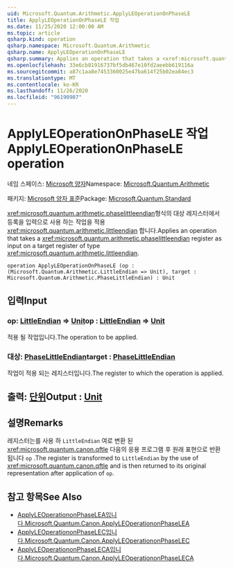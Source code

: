 ```yaml
---
uid: Microsoft.Quantum.Arithmetic.ApplyLEOperationOnPhaseLE
title: ApplyLEOperationOnPhaseLE 작업
ms.date: 11/25/2020 12:00:00 AM
ms.topic: article
qsharp.kind: operation
qsharp.namespace: Microsoft.Quantum.Arithmetic
qsharp.name: ApplyLEOperationOnPhaseLE
qsharp.summary: Applies an operation that takes a <xref:microsoft.quantum.arithmetic.phaselittleendian> register as input on a target register of type <xref:microsoft.quantum.arithmetic.littleendian>.
ms.openlocfilehash: 33e6cb81916737bf5db467e10fd2aeebb619116a
ms.sourcegitcommit: a87c1aa8e7453360025e47ba614f25b02ea84ec3
ms.translationtype: MT
ms.contentlocale: ko-KR
ms.lasthandoff: 11/26/2020
ms.locfileid: "96190907"
---
```

# <a name="applyleoperationonphasele-operation"></a><span data-ttu-id="e200f-102">ApplyLEOperationOnPhaseLE 작업</span><span class="sxs-lookup"><span data-stu-id="e200f-102">ApplyLEOperationOnPhaseLE operation</span></span>

<span data-ttu-id="e200f-103">네임 스페이스: [Microsoft 양자](xref:Microsoft.Quantum.Arithmetic)</span><span class="sxs-lookup"><span data-stu-id="e200f-103">Namespace: [Microsoft.Quantum.Arithmetic](xref:Microsoft.Quantum.Arithmetic)</span></span>

<span data-ttu-id="e200f-104">패키지: [Microsoft 양자 표준](https://nuget.org/packages/Microsoft.Quantum.Standard)</span><span class="sxs-lookup"><span data-stu-id="e200f-104">Package: [Microsoft.Quantum.Standard](https://nuget.org/packages/Microsoft.Quantum.Standard)</span></span>


<span data-ttu-id="e200f-105"><xref:microsoft.quantum.arithmetic.phaselittleendian>형식의 대상 레지스터에서 등록을 입력으로 사용 하는 작업을 적용 <xref:microsoft.quantum.arithmetic.littleendian> 합니다.</span><span class="sxs-lookup"><span data-stu-id="e200f-105">Applies an operation that takes a <xref:microsoft.quantum.arithmetic.phaselittleendian> register as input on a target register of type <xref:microsoft.quantum.arithmetic.littleendian>.</span></span>

```qsharp
operation ApplyLEOperationOnPhaseLE (op : (Microsoft.Quantum.Arithmetic.LittleEndian => Unit), target : Microsoft.Quantum.Arithmetic.PhaseLittleEndian) : Unit
```


## <a name="input"></a><span data-ttu-id="e200f-106">입력</span><span class="sxs-lookup"><span data-stu-id="e200f-106">Input</span></span>

### <a name="op--littleendian--unit"></a><span data-ttu-id="e200f-107">op: [LittleEndian](xref:Microsoft.Quantum.Arithmetic.LittleEndian) => [Unit](xref:microsoft.quantum.lang-ref.unit)</span><span class="sxs-lookup"><span data-stu-id="e200f-107">op : [LittleEndian](xref:Microsoft.Quantum.Arithmetic.LittleEndian) => [Unit](xref:microsoft.quantum.lang-ref.unit)</span></span> 

<span data-ttu-id="e200f-108">적용 될 작업입니다.</span><span class="sxs-lookup"><span data-stu-id="e200f-108">The operation to be applied.</span></span>


### <a name="target--phaselittleendian"></a><span data-ttu-id="e200f-109">대상: [PhaseLittleEndian](xref:Microsoft.Quantum.Arithmetic.PhaseLittleEndian)</span><span class="sxs-lookup"><span data-stu-id="e200f-109">target : [PhaseLittleEndian](xref:Microsoft.Quantum.Arithmetic.PhaseLittleEndian)</span></span>

<span data-ttu-id="e200f-110">작업이 적용 되는 레지스터입니다.</span><span class="sxs-lookup"><span data-stu-id="e200f-110">The register to which the operation is applied.</span></span>



## <a name="output--unit"></a><span data-ttu-id="e200f-111">출력: [단위](xref:microsoft.quantum.lang-ref.unit)</span><span class="sxs-lookup"><span data-stu-id="e200f-111">Output : [Unit](xref:microsoft.quantum.lang-ref.unit)</span></span>



## <a name="remarks"></a><span data-ttu-id="e200f-112">설명</span><span class="sxs-lookup"><span data-stu-id="e200f-112">Remarks</span></span>

<span data-ttu-id="e200f-113">레지스터는를 사용 하 `LittleEndian` 여로 변환 된 <xref:microsoft.quantum.canon.qftle> 다음의 응용 프로그램 후 원래 표현으로 반환 됩니다 `op` .</span><span class="sxs-lookup"><span data-stu-id="e200f-113">The register is transformed to `LittleEndian` by the use of <xref:microsoft.quantum.canon.qftle> and is then returned to its original representation after application of `op`.</span></span>

## <a name="see-also"></a><span data-ttu-id="e200f-114">참고 항목</span><span class="sxs-lookup"><span data-stu-id="e200f-114">See Also</span></span>

- [<span data-ttu-id="e200f-115">ApplyLEOperationonPhaseLEA입니다.</span><span class="sxs-lookup"><span data-stu-id="e200f-115">Microsoft.Quantum.Canon.ApplyLEOperationonPhaseLEA</span></span>](xref:Microsoft.Quantum.Canon.ApplyLEOperationonPhaseLEA)
- [<span data-ttu-id="e200f-116">ApplyLEOperationonPhaseLEC입니다.</span><span class="sxs-lookup"><span data-stu-id="e200f-116">Microsoft.Quantum.Canon.ApplyLEOperationonPhaseLEC</span></span>](xref:Microsoft.Quantum.Canon.ApplyLEOperationonPhaseLEC)
- [<span data-ttu-id="e200f-117">ApplyLEOperationonPhaseLECA입니다.</span><span class="sxs-lookup"><span data-stu-id="e200f-117">Microsoft.Quantum.Canon.ApplyLEOperationonPhaseLECA</span></span>](xref:Microsoft.Quantum.Canon.ApplyLEOperationonPhaseLECA)